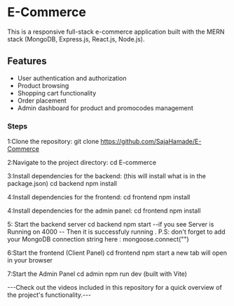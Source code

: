 # E-Commerce
This is a responsive full-stack e-commerce application built with the MERN stack (MongoDB, Express.js, React.js, Node.js). 

## Features
- User authentication and authorization
- Product browsing 
- Shopping cart functionality
- Order placement 
- Admin dashboard for product and promocodes management

### Steps
 1:Clone the repository:
   git clone https://github.com/SajaHamade/E-Commerce

2:Navigate to the project directory:
cd E-commerce

3:Install dependencies for the backend: (this will install what is in the package.json)
cd backend
npm install

4:Install dependencies for the frontend:
cd frontend
npm install

4:Install dependencies for the admin panel:
cd frontend
npm install


5: Start the backend server 
   cd backend
   npm start 
   --if you see Server is Running on 4000 -- Then it is successfuly running . 
   P.S: don't forget to add your MongoDB connection string here : mongoose.connect("") 

6:Start the frontend (Client Panel)
    cd frontend
    npm start 
    a new tab will open in your browser 

7:Start the Admin Panel
    cd admin
    npm run dev (built with Vite)


---Check out the videos included in this repository for a quick overview of the project's functionality.---

